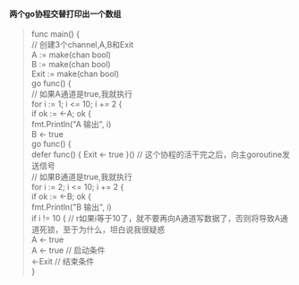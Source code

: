 #### 两个go协程交替打印出一个数组
>func main() {<br>
  // 创建3个channel,A,B和Exit<br>
  A := make(chan bool)<br>
  B := make(chan bool)<br>
  Exit := make(chan bool)<br>
  go func() {<br>
    // 如果A通道是true,我就执行<br>
    for i := 1; i <= 10; i += 2 {<br>
      if ok := <-A; ok {<br>
        fmt.Println("A 输出", i)<br>
        B <- true<br>
  go func() {<br>
    defer func() { Exit <- true }() // 这个协程的活干完之后，向主goroutine发送信号<br>
    // 如果B通道是true,我就执行<br>
    for i := 2; i <= 10; i += 2 {<br>
      if ok := <-B; ok {<br>
        fmt.Println("B 输出", i)<br>
        if i != 10 { // r如果i等于10了，就不要再向A通道写数据了，否则将导致A通道死锁，至于为什么，坦白说我很疑惑<br>
          A <- true<br>
  A <- true // 启动条件<br>
  <-Exit    // 结束条件<br>
}